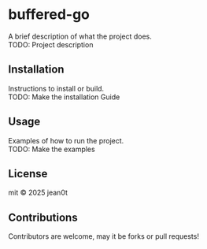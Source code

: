 # buffered-go

A brief description of what the project does.  
TODO: Project description  

## Installation

Instructions to install or build.  
TODO: Make the installation Guide  

## Usage

Examples of how to run the project.  
TODO: Make the examples  

## License

mit © 2025 jean0t  

## Contributions

Contributors are welcome, may it be forks or pull requests!  
